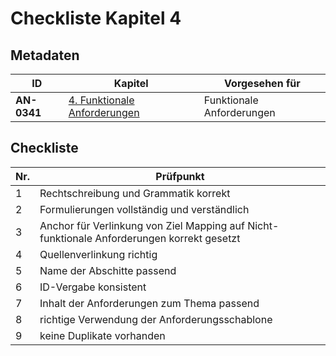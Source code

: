 # Checkliste Kapitel 4

## Metadaten
| ID | Kapitel | Vorgesehen für |
|---|---|---|
| <a name="AN-0341">**AN-0341**</a> | [4. Funktionale Anforderungen](../../04.-funktionale-anforderungen.md) | Funktionale Anforderungen |


## Checkliste
| Nr\. | Prüfpunkt |
|---|---|
|  1 | Rechtschreibung und Grammatik korrekt |
|  2 | Formulierungen vollständig und verständlich |
|  3 | Anchor für Verlinkung von Ziel Mapping auf Nicht-funktionale Anforderungen korrekt gesetzt |
|  4 | Quellenverlinkung richtig |
|  5 | Name der Abschitte passend |
|  6 | ID-Vergabe konsistent |
|  7 | Inhalt der Anforderungen zum Thema passend |
|  8 | richtige Verwendung der Anforderungsschablone |
|  9 | keine Duplikate vorhanden |
